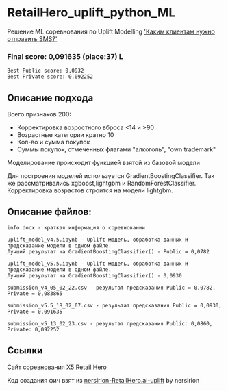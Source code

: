 # RetailHero_uplift_python_ML
Решение ML соревнования по Uplift Modelling ['Каким клиентам нужно отправить SMS?'](https://retailhero.ai/c/uplift_modeling/overview)


### Final score: 0,091635 (place:37) L
	Best Public score: 0,0932
	Best Private score: 0,092252


## Описание подхода

Всего признаков 200:
  * Корректировка возростного вброса <14 и >90 
  * Возрастные категории кратно 10
  * Кол-во и сумма покупок
  * Суммы покупок, отмеченных флагами "алкоголь", "own trademark"

Моделирование происходит функцией взятой из базовой модели

Для построения моделей используется GradientBoostingClassifier. Так же рассматривались xgboost,lightgbm и RandomForestClassifier. Корректировка возрастов строится на модели lightgbm.

## Описание файлов:

	info.docx - краткая информация о соревновании

	uplift_model_v4.5.ipynb - Uplift модель, обработка данных и предсказание модели в одном файле. 
	Лучший результат на GradientBoostingClassifier() - Public = 0,0782
	
	uplift_model_v5.5.ipynb - Uplift модель, обработка данных и предсказание модели в одном файле. 
	Лучший результат на GradientBoostingClassifier() - 0,0930 
	
	submission_v4_05_02_22.csv - результат предсказания Public = 0,0782, Private = 0,083865

	submission_v5.5_18_02_07.csv - результат предсказания Public = 0,0930, Private = 0,091635
	
	submission_v5_13_02_23.csv - результат предсказания Public: 0,0860, Private: 0,092252



## Ссылки

Cайт соревнования  [X5 Retail Hero](retailhero.ai/c/uplift_modeling/overview)

Код создания фич взят из [nersirion-RetailHero.ai-uplift](https://github.com/nersirion/nersirion-RetailHero.ai-uplift) by nersirion
